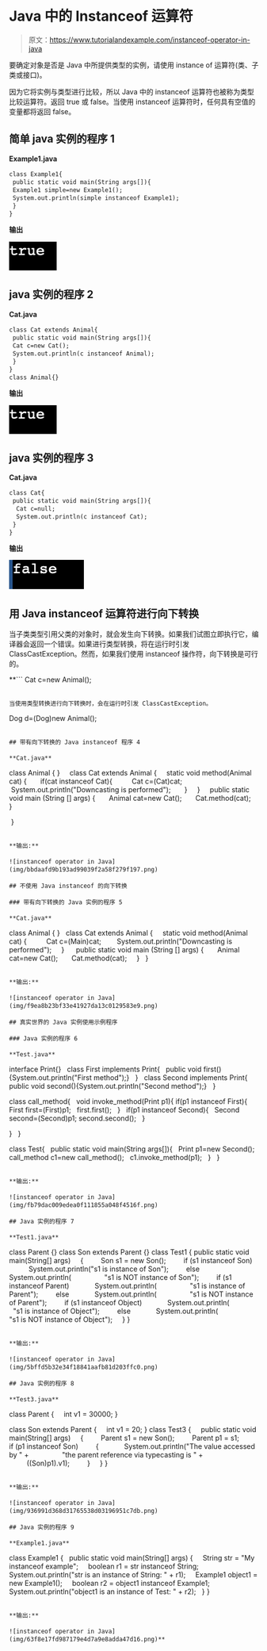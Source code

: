 # Java 中的 Instanceof 运算符

> 原文：<https://www.tutorialandexample.com/instanceof-operator-in-java>

要确定对象是否是 Java 中所提供类型的实例，请使用 instance of 运算符(类、子类或接口)。

因为它将实例与类型进行比较，所以 Java 中的 instanceof 运算符也被称为类型比较运算符。返回 true 或 false。当使用 instanceof 运算符时，任何具有空值的变量都将返回 false。

## 简单 java 实例的程序 1

**Example1.java**

```
class Example1{  
 public static void main(String args[]){  
 Example1 simple=new Example1();  
 System.out.println(simple instanceof Example1);
 }  
} 
```

**输出**

![instanceof operator in Java](img/cd9b5db1f138aa884468720223baaf8e.png)  

## java 实例的程序 2

**Cat.java**

```
class Cat extends Animal{ 
 public static void main(String args[]){  
 Cat c=new Cat();  
 System.out.println(c instanceof Animal);
 }  
}  
class Animal{}
```

**输出**

![instanceof operator in Java](img/e25d7c5d0811fbee9721659c75aee620.png)  

## java 实例的程序 3

**Cat.java**

```
class Cat{  
 public static void main(String args[]){  
  Cat c=null;  
  System.out.println(c instanceof Cat);  
 }  
} 
```

**输出**

![instanceof operator in Java](img/70c738da52a71a7d18f24ef94f85fb1c.png)  

## 用 Java instanceof 运算符进行向下转换

当子类类型引用父类的对象时，就会发生向下转换。如果我们试图立即执行它，编译器会返回一个错误。如果进行类型转换，将在运行时引发 ClassCastException。然而，如果我们使用 instanceof 操作符，向下转换是可行的。

 **```
Cat c=new Animal();
```

当使用类型转换进行向下转换时，会在运行时引发 ClassCastException。

```
Dog d=(Dog)new Animal(); 
```

## 带有向下转换的 Java instanceof 程序 4

**Cat.java**

```
class Animal { }    
class Cat extends Animal {  
  static void method(Animal cat) {  
    if(cat instanceof Cat){  
       Cat c=(Cat)cat;
       System.out.println("Downcasting is performed");  
    }  
  }  
  public static void main (String [] args) {  
    Animal cat=new Cat();  
    Cat.method(cat);  
  }  

 } 
```

**输出:**

![instanceof operator in Java](img/bbdaafd9b193ad99039f2a58f279f197.png)  

## 不使用 Java instanceof 的向下转换

### 带有向下转换的 Java 实例的程序 5

**Cat.java**

```
class Animal { }  
class Cat extends Animal {  
  static void method(Animal cat) {  
       Cat c=(Main)cat;
       System.out.println("Downcasting is performed");  
  }  
   public static void main (String [] args) {  
    Animal cat=new Cat();  
    Cat.method(cat);  
  }  
} 
```

**输出:**

![instanceof operator in Java](img/f9ea8b23bf33e41927da13c0129583e9.png)  

## 真实世界的 Java 实例使用示例程序

### Java 实例的程序 6

**Test.java**

```
interface Print{}  
class First implements Print{  
public void first(){System.out.println("First method");}  
}  
class Second implements Print{  
public void second(){System.out.println("Second method");}  
}  

class call_method{  
void invoke_method(Print p1){
if(p1 instanceof First){  
First first=(First)p1;  
first.first();  
}  
if(p1 instanceof Second){  
Second second=(Second)p1;
second.second();  
}  

}  
}

class Test{  
public static void main(String args[]){  
Print p1=new Second();  
call_method c1=new call_method();  
c1.invoke_method(p1);  
}  
} 
```

**输出:**

![instanceof operator in Java](img/fb79dac009edea0f111855a048f4516f.png)  

## Java 实例的程序 7

**Test1.java**

```
class Parent {}
class Son extends Parent {}
class Test1 {
public static void main(String[] args)
    {
        Son s1 = new Son();
        if (s1 instanceof Son)
            System.out.println("s1 is instance of Son");
        else
            System.out.println(
                "s1 is NOT instance of Son");
        if (s1 instanceof Parent)
            System.out.println(
                "s1 is instance of Parent");
        else
            System.out.println(
                "s1 is NOT instance of Parent");
        if (s1 instanceof Object)
            System.out.println(
                "s1 is instance of Object");
        else
            System.out.println(
                "s1 is NOT instance of Object");
    }
}
```

**输出:**

![instanceof operator in Java](img/5bffd5b32e34f18841aafb81d203ffc0.png)  

## Java 实例的程序 8

**Test3.java**

```
class Parent
{
    int v1 = 30000;
}

class Son extends Parent
{
    int v1 = 20;
}
class Test3
{
    public static void main(String[] args)
    {
        Parent s1 = new Son();
        Parent p1 = s1;
        if (p1 instanceof Son)
        {
            System.out.println("The value accessed by " +
                "the parent reference via typecasting is " +
                                     ((Son)p1).v1);
        }
    }
}
```

**输出:**

![instanceof operator in Java](img/936991d368d31765538d03196951c7db.png)

## Java 实例的程序 9

**Example1.java**

```
class Example1 {
  public static void main(String[] args) {
    String str = "My instanceof example";
    boolean r1 = str instanceof String;
    System.out.println("str is an instance of String: " + r1);
    Example1 object1 = new Example1();
    boolean r2 = object1 instanceof Example1;
    System.out.println("object1 is an instance of Test: " + r2);
  }
}
```

**输出:**

![instanceof operator in Java](img/63f8e17fd987179e4d7a9e8adda47d16.png)**